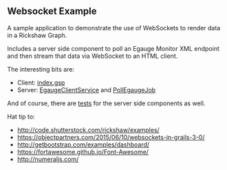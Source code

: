 Websocket Example
--------------------

A sample application to demonstrate the use of WebSockets to render data in a Rickshaw Graph.

Includes a server side component to poll an Egauge Monitor XML endpoint and then stream that data via WebSocket to an HTML client.

The interesting bits are:

- Client: [index.gsp](https://github.com/mjhugo/solar-socket/blob/master/grails-app/views/index.gsp#L95)
- Server: [EgaugeClientService](https://github.com/mjhugo/solar-socket/blob/master/grails-app/services/com/piragua/EgaugeClientService.groovy) and [PollEgaugeJob](https://github.com/mjhugo/solar-socket/blob/master/grails-app/jobs/com/piragua/PollEgaugeJob.groovy)

And of course, there are [tests](https://github.com/mjhugo/solar-socket/tree/master/src/test/groovy/com/piragua) for the server side components as well. 

Hat tip to:
- http://code.shutterstock.com/rickshaw/examples/
- https://objectpartners.com/2015/06/10/websockets-in-grails-3-0/
- http://getbootstrap.com/examples/dashboard/
- https://fortawesome.github.io/Font-Awesome/
- http://numeraljs.com/